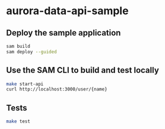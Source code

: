 # aurora-data-api-sample

## Deploy the sample application

```bash
sam build
sam deploy --guided
```

## Use the SAM CLI to build and test locally

```bash
make start-api
curl http://localhost:3000/user/{name}
```

## Tests

```bash
make test
```
